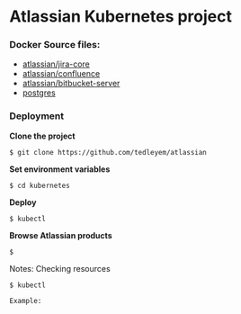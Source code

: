 # Atlassian Kubernetes project

### Docker Source files:
- [atlassian/jira-core](https://hub.docker.com/r/atlassian/jira-core)
- [atlassian/confluence](https://hub.docker.com/r/atlassian/confluence)
- [atlassian/bitbucket-server](https://hub.docker.com/r/atlassian/bitbucket)
- [postgres](https://hub.docker.com/_/postgres)


### Deployment

**Clone the project**
```
$ git clone https://github.com/tedleyem/atlassian
```

**Set environment variables**
```
$ cd kubernetes
 ```

**Deploy**
```
$ kubectl
```

**Browse Atlassian products**
```
$
```

Notes: Checking resources
```
$ kubectl

Example:

```